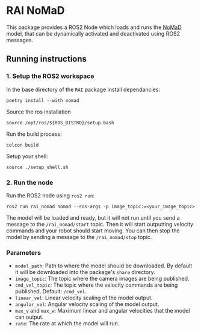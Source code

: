# RAI NoMaD

This package provides a ROS2 Node which loads and runs the [NoMaD](https://general-navigation-models.github.io/nomad/index.html) model, that can be dynamically activated and deactivated using ROS2 messages.

## Running instructions

### 1. Setup the ROS2 workspace

In the base directory of the `RAI` package install dependancies:

```
poetry install --with nomad
```

Source the ros installation

```
source /opt/ros/${ROS_DISTRO}/setup.bash
```

Run the build process:

```
colcon build
```

Setup your shell:

```
source ./setup_shell.sh
```

### 2. Run the node

Run the ROS2 node using `ros2 run`:

```
ros2 run rai_nomad nomad --ros-args -p image_topic:=<your_image_topic>
```

The model will be loaded and ready, but it will not run until you send a message to the `/rai_nomad/start` topic. Then it will start outputting velocity commands and your robot should start moving. You can then stop the model by sending a message to the `/rai_nomad/stop` topic.

### Parameters

- `model_path`: Path to where the model should be downloaded. By default it will be downloaded into the package's `share` directory.
- `image_topic`: The topic where the camera images are being published.
- `cmd_vel_topic`: The topic where the velocity commands are being published. Default: `/cmd_vel`.
- `linear_vel`: Linear velocity scaling of the model output.
- `angular_vel`: Angular velocity scaling of the model output.
- `max_v` and `max_w`: Maximum linear and angular velocities that the model can output.
- `rate`: The rate at which the model will run.

